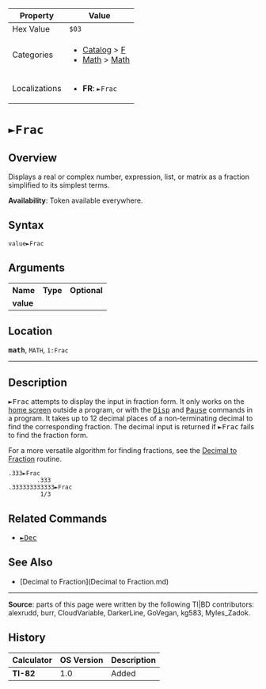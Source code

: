 | Property      | Value |
|---------------|-------|
| Hex Value     | `$03`|
| Categories    | <ul><li>[Catalog](<../categories/Catalog.md>) > [F](<../categories/Catalog.md#F>)</li><li>[Math](<../categories/Math.md>) > [Math](<../categories/Math.md#Math>)</li></ul> |
| Localizations | <ul><li><b>FR</b>: `►Frac`</li></ul> |

# `►Frac`

## Overview
Displays a real or complex number, expression, list, or matrix as a fraction simplified to its simplest terms.


<b>Availability</b>: Token available everywhere.

## Syntax
`value►Frac`

## Arguments
<table>
<tr><th>Name</th><th>Type</th><th>Optional</th></tr>

<tr><td><b>value</b></td><td></td><td></td></tr>

</table>

## Location
<tt><kbd><b>math</b></kbd></tt>, `MATH`, `1:Frac`
<hr>

## Description

<tt>►Frac</tt> attempts to display the input in fraction form. It only works on the [home screen](homescreen) outside a program, or with the <tt><a href="Disp.md">Disp</a></tt> and <tt><a href="Pause.md">Pause</a></tt> commands in a program. It takes up to 12 decimal places of a non-terminating decimal to find the corresponding fraction. The decimal input is returned if <tt>►Frac</tt> fails to find the fraction form.

For a more versatile algorithm for finding fractions, see the [Decimal to Fraction](decimal-to-fraction) routine.

```ti-basic
.333►Frac
        .333
.333333333333►Frac
         1/3
```

## Related Commands

*   <tt><a href="►Dec.md">►Dec</a></tt>

## See Also

*   [Decimal to Fraction](Decimal to Fraction.md)

* * *

**Source**: parts of this page were written by the following TI|BD contributors: alexrudd, burr, CloudVariable, DarkerLine, GoVegan, kg583, Myles_Zadok.

## History
| Calculator | OS Version | Description |
|------------|------------|-------------|
| <b>TI-82</b> | 1.0 | Added |


